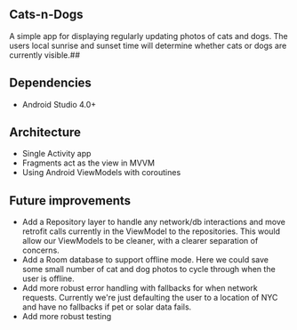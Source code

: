 ## Cats-n-Dogs
A simple app for displaying regularly updating photos of cats and dogs. The users local sunrise and
sunset time will determine whether cats or dogs are currently visible.##

## Dependencies
- Android Studio 4.0+

## Architecture
- Single Activity app
- Fragments act as the view in MVVM
- Using Android ViewModels with coroutines

## Future improvements
- Add a Repository layer to handle any network/db interactions
and move retrofit calls currently in the ViewModel to the repositories. This
would allow our ViewModels to be cleaner, with a clearer separation of concerns.
- Add a Room database to support offline mode. Here we could save some small number of
cat and dog photos to cycle through when the user is offline.
- Add more robust error handling with fallbacks for when network requests. Currently we're
just defaulting the user to a location of NYC and have no fallbacks if pet or solar data fails.
- Add more robust testing 
